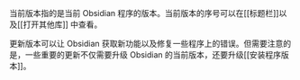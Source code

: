 当前版本指的是当前 Obsidian 程序的版本。当前版本的序号可以在[[标题栏]]以及[[打开其他库]] 中查看。

更新版本可以让 Obsidian 获取新功能以及修复一些程序上的错误。但需要注意的是，一些重要的更新不仅需要升级 Obsidian 的当前版本，还要升级[[安装程序版本]]。